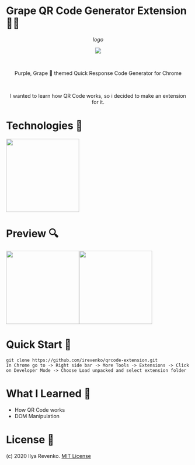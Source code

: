 # Grape QR Code Generator Extension 🔮🔳
<p align="center"><em>logo</em></p>
<p align="center"><img src="https://i.imgur.com/DK0m3Yh.png"></p> <br>
<p align="center">Purple, Grape 🍇 themed Quick Response Code Generator for Chrome </p><br>
<p align="center">I wanted to learn how QR Code works, so i decided to make an extension for it.</p>

# Technologies 🧾
<p align="center>
<img src="https://external-content.duckduckgo.com/iu/?u=https%3A%2F%2Fupload.wikimedia.org%2Fwikipedia%2Fcommons%2Fthumb%2F9%2F99%2FUnofficial_JavaScript_logo_2.svg%2F240px-Unofficial_JavaScript_logo_2.svg.png&f=1&nofb=1">
</p>
<p align="center>
<a href="https://picturepan2.github.io/spectre/">
<img src="https://external-content.duckduckgo.com/iu/?u=https%3A%2F%2Fwww.developpez.net%2Fforums%2Fattachments%2Fp427725d1%2Fa%2Fa%2Fa&f=1&nofb=1" width="200"> 
</a>
</p>

# Preview 🔍
<img src="https://i.imgur.com/SoI8doe.jpg" width="200"><img src="https://i.imgur.com/GuX0cSg.jpg" width="200">




# Quick Start 🚀
```git clone https://github.com/irevenko/qrcode-extension.git```<br>
```In Chrome go to -> Right side bar -> More Tools -> Extensions -> Click on Developer Mode -> Choose Load unpacked and select extension folder```

# What I Learned 🧠
* How QR Code works
* DOM Manipulation

# License 📑 
(c) 2020 Ilya Revenko. [MIT License](https://tldrlegal.com/license/mit-license)
